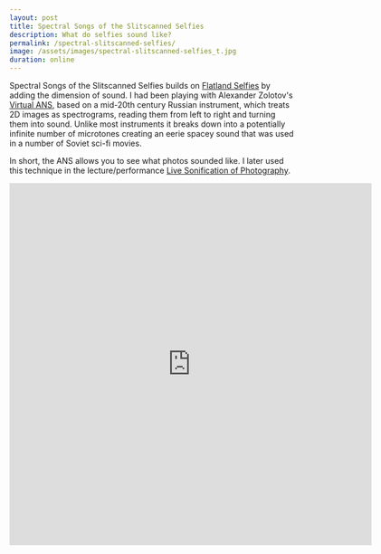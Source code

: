 ```yaml
---
layout: post
title: Spectral Songs of the Slitscanned Selfies
description: What do selfies sound like?
permalink: /spectral-slitscanned-selfies/
image: /assets/images/spectral-slitscanned-selfies_t.jpg
duration: online
---
```


Spectral Songs of the Slitscanned Selfies builds on [Flatland Selfies](https://art.peteashton.com/flatland-selfies/) by adding the dimension of sound. I had been playing with Alexander Zolotov's [Virtual ANS](http://warmplace.ru/soft/ans/), based on a mid-20th century Russian instrument, which treats 2D images as spectrograms, reading them from left to right and turning them into sound. Unlike most instruments it breaks down into a potentially infinite number of microtones creating an eerie spacey sound that was used in a number of Soviet sci-fi movies. 

In short, the ANS allows you to see what photos sounded like. I later used this technique in the lecture/performance [Live Sonification of Photography](https://art.peteashton.com/live-sonification-photography/).

<iframe src="https://player.vimeo.com/video/97280532" width="640" height="640" frameborder="0" allow="autoplay; fullscreen" allowfullscreen></iframe>
